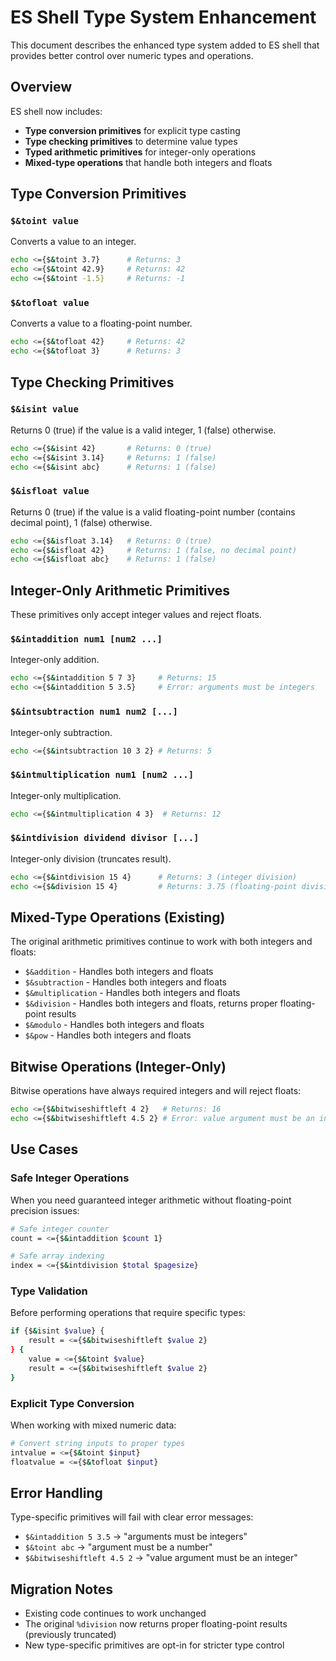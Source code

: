 # ES Shell Type System Enhancement

This document describes the enhanced type system added to ES shell that provides better control over numeric types and operations.

## Overview

ES shell now includes:
- **Type conversion primitives** for explicit type casting
- **Type checking primitives** to determine value types  
- **Typed arithmetic primitives** for integer-only operations
- **Mixed-type operations** that handle both integers and floats

## Type Conversion Primitives

### `$&toint value`
Converts a value to an integer.
```sh
echo <={$&toint 3.7}      # Returns: 3
echo <={$&toint 42.9}     # Returns: 42  
echo <={$&toint -1.5}     # Returns: -1
```

### `$&tofloat value`  
Converts a value to a floating-point number.
```sh
echo <={$&tofloat 42}     # Returns: 42
echo <={$&tofloat 3}      # Returns: 3
```

## Type Checking Primitives

### `$&isint value`
Returns 0 (true) if the value is a valid integer, 1 (false) otherwise.
```sh
echo <={$&isint 42}       # Returns: 0 (true)
echo <={$&isint 3.14}     # Returns: 1 (false)
echo <={$&isint abc}      # Returns: 1 (false)
```

### `$&isfloat value`
Returns 0 (true) if the value is a valid floating-point number (contains decimal point), 1 (false) otherwise.
```sh
echo <={$&isfloat 3.14}   # Returns: 0 (true)
echo <={$&isfloat 42}     # Returns: 1 (false, no decimal point)
echo <={$&isfloat abc}    # Returns: 1 (false)
```

## Integer-Only Arithmetic Primitives

These primitives only accept integer values and reject floats.

### `$&intaddition num1 [num2 ...]`
Integer-only addition.
```sh
echo <={$&intaddition 5 7 3}     # Returns: 15
echo <={$&intaddition 5 3.5}     # Error: arguments must be integers
```

### `$&intsubtraction num1 num2 [...]`
Integer-only subtraction.
```sh  
echo <={$&intsubtraction 10 3 2} # Returns: 5
```

### `$&intmultiplication num1 [num2 ...]`
Integer-only multiplication.
```sh
echo <={$&intmultiplication 4 3}  # Returns: 12
```

### `$&intdivision dividend divisor [...]`
Integer-only division (truncates result).
```sh
echo <={$&intdivision 15 4}      # Returns: 3 (integer division)
echo <={$&division 15 4}         # Returns: 3.75 (floating-point division)
```

## Mixed-Type Operations (Existing)

The original arithmetic primitives continue to work with both integers and floats:

- `$&addition` - Handles both integers and floats
- `$&subtraction` - Handles both integers and floats  
- `$&multiplication` - Handles both integers and floats
- `$&division` - Handles both integers and floats, returns proper floating-point results
- `$&modulo` - Handles both integers and floats
- `$&pow` - Handles both integers and floats

## Bitwise Operations (Integer-Only)

Bitwise operations have always required integers and will reject floats:
```sh
echo <={$&bitwiseshiftleft 4 2}   # Returns: 16
echo <={$&bitwiseshiftleft 4.5 2} # Error: value argument must be an integer
```

## Use Cases

### Safe Integer Operations
When you need guaranteed integer arithmetic without floating-point precision issues:
```sh
# Safe integer counter
count = <={$&intaddition $count 1}

# Safe array indexing  
index = <={$&intdivision $total $pagesize}
```

### Type Validation
Before performing operations that require specific types:
```sh
if {$&isint $value} {
    result = <={$&bitwiseshiftleft $value 2}
} {
    value = <={$&toint $value}
    result = <={$&bitwiseshiftleft $value 2}
}
```

### Explicit Type Conversion
When working with mixed numeric data:
```sh  
# Convert string inputs to proper types
intvalue = <={$&toint $input}
floatvalue = <={$&tofloat $input}
```

## Error Handling

Type-specific primitives will fail with clear error messages:
- `$&intaddition 5 3.5` → "arguments must be integers"
- `$&toint abc` → "argument must be a number"
- `$&bitwiseshiftleft 4.5 2` → "value argument must be an integer"

## Migration Notes

- Existing code continues to work unchanged
- The original `%division` now returns proper floating-point results (previously truncated)
- New type-specific primitives are opt-in for stricter type control